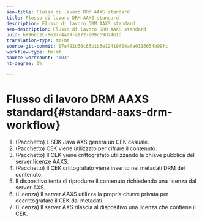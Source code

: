 ```yaml
---
seo-title: Flusso di lavoro DRM AAXS standard
title: Flusso di lavoro DRM AAXS standard
description: Flusso di lavoro DRM AAXS standard
seo-description: Flusso di lavoro DRM AAXS standard
uuid: b996eb2c-8e37-4a29-a972-e09c69d2461d
translation-type: tm+mt
source-git-commit: 17a492d30c65b1b5e12419f04afa0116654b99fc
workflow-type: tm+mt
source-wordcount: '103'
ht-degree: 0%

---
```



# Flusso di lavoro DRM AAXS standard{#standard-aaxs-drm-workflow}

1. (Pacchetto) L’SDK Java AXS genera un CEK casuale.
1. (Pacchetto) CEK viene utilizzato per cifrare il contenuto.
1. (Pacchetto) Il CEK viene crittografato utilizzando la chiave pubblica del server licenze AAXS.
1. (Pacchetto) Il CEK crittografato viene inserito nei metadati DRM del contenuto.
1. Il dispositivo tenta di riprodurre il contenuto richiedendo una licenza dal server AXS.
1. (Licenza) Il server AAXS utilizza la propria chiave privata per decrittografare il CEK dai metadati.
1. (Licenza) Il server AXS rilascia al dispositivo una licenza che contiene il CEK.

